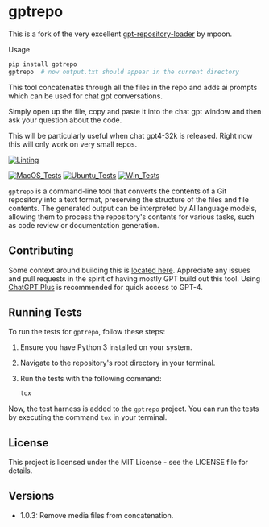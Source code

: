 # gptrepo

This is a fork of the very excellent [gpt-repository-loader](https://github.com/mpoon/gpt-repository-loader) by mpoon.


Usage
```python
pip install gptrepo
gptrepo  # now output.txt should appear in the current directory
```

This tool concatenates through all the files in the repo and adds ai prompts which can be used for chat gpt conversations.

Simply open up the file, copy and paste it into the chat gpt window and then ask your question about the code.

This will be particularly useful when chat gpt4-32k is released. Right now this will only work on very small repos.

[![Linting](../../actions/workflows/lint.yml/badge.svg)](../../actions/workflows/lint.yml)

[![MacOS_Tests](../../actions/workflows/push_macos.yml/badge.svg)](../../actions/workflows/push_macos.yml)
[![Ubuntu_Tests](../../actions/workflows/push_ubuntu.yml/badge.svg)](../../actions/workflows/push_ubuntu.yml)
[![Win_Tests](../../actions/workflows/push_win.yml/badge.svg)](../../actions/workflows/push_win.yml)

`gptrepo` is a command-line tool that converts the contents of a Git repository into a text format, preserving the structure of the files and file contents. The generated output can be interpreted by AI language models, allowing them to process the repository's contents for various tasks, such as code review or documentation generation.

## Contributing
Some context around building this is [located here](https://github.com/mpoon/gpt-repository-loader/discussions/18). Appreciate any issues and pull requests in the spirit of having mostly GPT build out this tool. Using [ChatGPT Plus](https://chat.openai.com/) is recommended for quick access to GPT-4.

## Running Tests

To run the tests for `gptrepo`, follow these steps:

1. Ensure you have Python 3 installed on your system.
2. Navigate to the repository's root directory in your terminal.
3. Run the tests with the following command:

   ```bash
   tox
   ```
Now, the test harness is added to the `gptrepo` project. You can run the tests by executing the command `tox` in your terminal.

## License
This project is licensed under the MIT License - see the LICENSE file for details.

## Versions

  * 1.0.3: Remove media files from concatenation.
